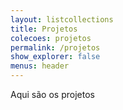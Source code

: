 ```yaml
---
layout: listcollections
title: Projetos
colecoes: projetos
permalink: /projetos
show_explorer: false
menus: header
---
```

Aqui são os projetos